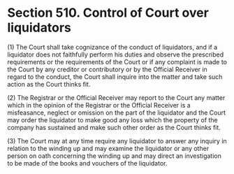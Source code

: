 # Section 510. Control of Court over liquidators

\(1\) The Court shall take cognizance of the conduct of liquidators, and if a liquidator does not faithfully perform his duties and observe the prescribed requirements or the requirements of the Court or if any complaint is made to the Court by any creditor or contributory or by the Official Receiver in regard to the conduct, the Court shall inquire into the matter and take such action as the Court thinks fit.

\(2\) The Registrar or the Official Receiver may report to the Court any matter which in the opinion of the Registrar or the Official Receiver is a misfeasance, neglect or omission on the part of the liquidator and the Court may order the liquidator to make good any loss which the property of the company has sustained and make such other order as the Court thinks fit.

\(3\) The Court may at any time require any liquidator to answer any inquiry in relation to the winding up and may examine the liquidator or any other person on oath concerning the winding up and may direct an investigation to be made of the books and vouchers of the liquidator.

